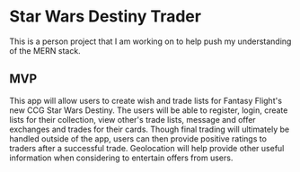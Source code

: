 # Star Wars Destiny Trader

This is a person project that I am working on to help push my understanding of the MERN stack.

## MVP

This app will allow users to create wish and trade lists for Fantasy Flight's new CCG Star Wars Destiny. The users will be able to register, login, create lists for their collection, view other's trade lists, message and offer exchanges and trades for their cards. Though final trading will ultimately be handled outside of the app, users can then provide positive ratings to traders after a successful trade. Geolocation will help provide other useful information when considering to entertain offers from users.
